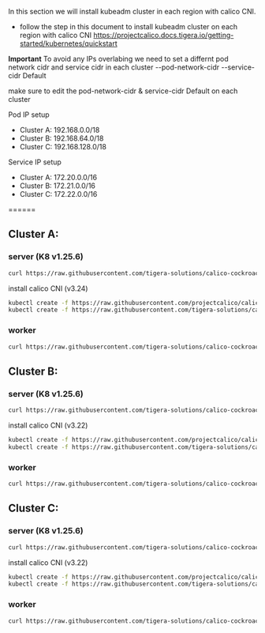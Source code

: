 In this section we will install kubeadm cluster in each region with calico CNI.
- follow the step in this document to install kubeadm cluster on each region with calico CNI
https://projectcalico.docs.tigera.io/getting-started/kubernetes/quickstart

**Important**
To avoid any IPs overlabing we need to set a differnt pod network cidr and service cidr in each cluster
--pod-network-cidr
--service-cidr Default

make sure to edit the pod-network-cidr & service-cidr Default on each cluster

Pod IP setup
- Cluster A: 192.168.0.0/18
- Cluster B: 192.168.64.0/18
- Cluster C: 192.168.128.0/18

Service IP setup 
- Cluster A: 172.20.0.0/16
- Cluster B: 172.21.0.0/16
- Cluster C: 172.22.0.0/16


======

## Cluster A:

### server (K8 v1.25.6)

```bash
curl https://raw.githubusercontent.com/tigera-solutions/calico-cockroachdb-service-federation/main/config/kubeadm-master-a.sh |bash
```
install calico CNI (v3.24)

```bash
kubectl create -f https://raw.githubusercontent.com/projectcalico/calico/v3.24.5/manifests/tigera-operator.yaml
kubectl create -f https://raw.githubusercontent.com/tigera-solutions/calico-cockroachdb-service-federation/main/config/calico-custom-resources-a.yaml
```

### worker

```bash
curl https://raw.githubusercontent.com/tigera-solutions/calico-cockroachdb-service-federation/main/config/kubeadm-worker.sh |bash
```

## Cluster B:

### server (K8 v1.25.6)

```bash
curl https://raw.githubusercontent.com/tigera-solutions/calico-cockroachdb-service-federation/main/config/kubeadm-master-b.sh |bash
```
install calico CNI (v3.22)

```bash
kubectl create -f https://raw.githubusercontent.com/projectcalico/calico/v3.24.5/manifests/tigera-operator.yaml
kubectl create -f https://raw.githubusercontent.com/tigera-solutions/calico-cockroachdb-service-federation/main/config/calico-custom-resources-b.yaml
```

### worker

```bash
curl https://raw.githubusercontent.com/tigera-solutions/calico-cockroachdb-service-federation/main/config/kubeadm-worker.sh |bash
```

## Cluster C:

### server (K8 v1.25.6)

```bash
curl https://raw.githubusercontent.com/tigera-solutions/calico-cockroachdb-service-federation/main/config/kubeadm-master-c.sh |bash
```
install calico CNI (v3.22)

```bash
kubectl create -f https://raw.githubusercontent.com/projectcalico/calico/v3.24.5/manifests/tigera-operator.yaml
kubectl create -f https://raw.githubusercontent.com/tigera-solutions/calico-cockroachdb-service-federation/main/config/calico-custom-resources-c.yaml
```

### worker

```bash
curl https://raw.githubusercontent.com/tigera-solutions/calico-cockroachdb-service-federation/main/config/kubeadm-worker.sh |bash
```
